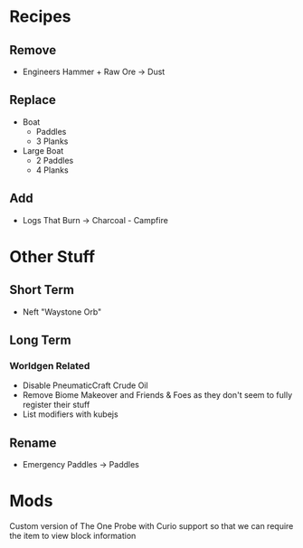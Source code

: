 # Recipes

## Remove

- Engineers Hammer + Raw Ore -> Dust

## Replace

- Boat
  - Paddles
  - 3 Planks
- Large Boat
  - 2 Paddles
  - 4 Planks

## Add

- Logs That Burn -> Charcoal - Campfire

# Other Stuff

## Short Term

- Neft "Waystone Orb"

## Long Term

### Worldgen Related
- Disable PneumaticCraft Crude Oil
- Remove Biome Makeover and Friends & Foes as they don't seem to fully register their stuff
- List modifiers with kubejs

## Rename

- Emergency Paddles -> Paddles

# Mods

Custom version of The One Probe with Curio support so that we can require the item to view block information
